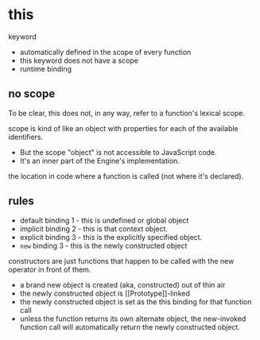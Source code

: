 # this

keyword

- automatically defined in the scope of every function
- this keyword does not have a scope
- runtime binding

## no scope

To be clear, this does not, in any way, refer to a function's lexical scope.

scope is kind of like an object with properties for each of the available identifiers.

- But the scope "object" is not accessible to JavaScript code.
- It's an inner part of the Engine's implementation.

the location in code where a function is called (not where it's declared).

## rules

- default binding 1 - this is undefined or global object
- implicit binding 2 - this is that context object.
- explicit binding 3  - this is the explicitly specified object.
- `new` binding 3   - this is the newly constructed object

constructors are just functions that happen to be called with the new operator in front of them.

- a brand new object is created (aka, constructed) out of thin air
- the newly constructed object is [[Prototype]]-linked
- the newly constructed object is set as the this binding for that function call
- unless the function returns its own alternate object, the new-invoked function call will automatically return the newly constructed object.
